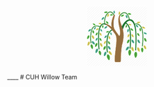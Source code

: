 <center><figure><img src="images/willow.png"><figcaption></figcaption></figure></center>
____
# CUH Willow Team
